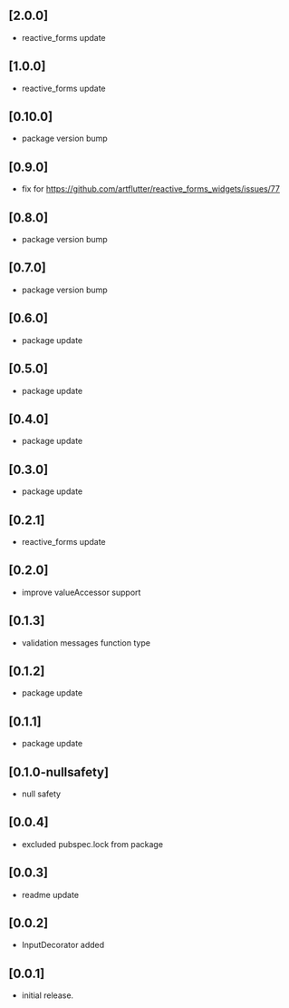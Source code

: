 ## [2.0.0]
* reactive_forms update

## [1.0.0]
* reactive_forms update

## [0.10.0]
* package version bump

## [0.9.0]
* fix for https://github.com/artflutter/reactive_forms_widgets/issues/77

## [0.8.0]
* package version bump

## [0.7.0]
* package version bump

## [0.6.0]
* package update

## [0.5.0]
* package update

## [0.4.0]
* package update

## [0.3.0]
* package update

## [0.2.1]
* reactive_forms update

## [0.2.0]
* improve valueAccessor support

## [0.1.3]
* validation messages function type

## [0.1.2]
* package update

## [0.1.1]
* package update

## [0.1.0-nullsafety]
* null safety

## [0.0.4]
* excluded pubspec.lock from package

## [0.0.3]
* readme update

## [0.0.2]
* InputDecorator added

## [0.0.1]
* initial release.
